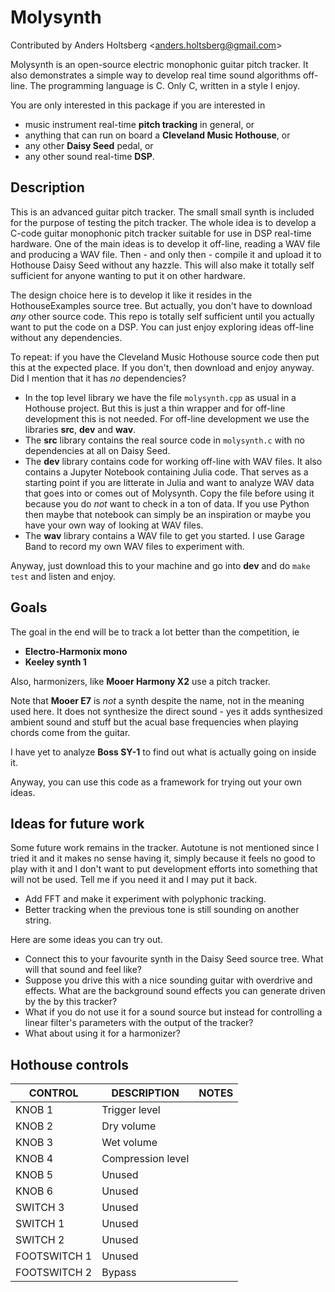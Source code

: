 # Molysynth

Contributed by Anders Holtsberg \<<anders.holtsberg@gmail.com>\>

Molysynth is an open-source electric monophonic guitar pitch tracker. 
It also demonstrates a simple way to develop real time sound algorithms off-line. 
The programming language is C. Only C, written in a style I enjoy.

You are only interested in this package if you are interested in
   * music instrument real-time __pitch tracking__ in general, or
   * anything that can run on board a __Cleveland Music Hothouse__, or
   * any other __Daisy Seed__ pedal, or
   * any other sound real-time __DSP__.


## Description

This is an advanced guitar pitch tracker. The small small synth is included
for the purpose of testing the pitch tracker.
The whole idea is to develop a C-code guitar monophonic pitch tracker suitable
for use in DSP real-time hardware. One of the main ideas is to 
develop it off-line, reading a WAV file and producing a WAV file. 
Then - and only then -
compile it and upload it to Hothouse Daisy Seed without any hazzle.
This will also make it totally self sufficient for anyone wanting to put it
on other hardware.

The design choice here is to develop it like it resides in the
HothouseExamples source tree.
But actually, you don't have to download _any_ other source code. This repo is
totally self sufficient until you actually want to put the code on a DSP. 
You can just enjoy exploring ideas off-line without any dependencies.

To repeat: if you have the Cleveland Music Hothouse source code then put this at the 
expected place. If you don't, then download and enjoy anyway. Did I mention that 
it has _no_ dependencies?

   * In the top level library we have the file `molysynth.cpp` as usual in a
     Hothouse project. But
     this is just a thin wrapper and for off-line development this is not
     needed. For off-line development we use the libraries __src__, __dev__ 
     and __wav__.
   * The __src__ library contains the real source code in `molysynth.c` with
     no dependencies at all on Daisy Seed.
   * The __dev__ library contains code for working off-line with WAV files.
     It also contains a Jupyter Notebook containing Julia code. 
     That serves as a starting point if you are litterate in Julia and want 
     to analyze WAV data that goes into or comes out of Molysynth. Copy the
     file before using it because you do _not_ want to check in a ton of data.
     If you use Python then maybe
     that notebook can simply be an inspiration or maybe you have your own way 
     of looking at WAV files.
   * The __wav__ library contains a WAV file to get you started. I use Garage Band
     to record my own WAV files to experiment with. 

Anyway, just download this to your machine and go into __dev__ and do `make test`
and listen and enjoy. 


## Goals

The goal in the end will be to track a lot better than the competition, ie 

 * __Electro-Harmonix mono__
 * __Keeley synth 1__

Also, harmonizers, like __Mooer Harmony X2__ use a pitch tracker.

Note that __Mooer E7__ is _not_ a synth despite the name, not in the meaning 
used here.
It does not synthesize the direct sound - yes it adds synthesized ambient sound and
stuff but the acual base frequencies when playing chords come from the guitar. 

I have yet to analyze __Boss SY-1__ to find out what is actually going on inside it.

Anyway, you can use this code as a framework for trying out your own ideas.


## Ideas for future work

Some future work remains in the tracker. Autotune is not mentioned since I tried it
and it makes no sense having it, simply because it feels no good to play with it and
I don't want to put development efforts into something that will not be used. Tell
me if you need it and I may put it back. 

  * Add FFT and make it experiment with polyphonic tracking.
  * Better tracking when the previous tone is still sounding on another string.

Here are some ideas you can try out.

  * Connect this to your favourite synth in the Daisy Seed source tree. What 
    will that sound and feel like?
  * Suppose you drive this with a nice sounding guitar with overdrive and
    effects. What are the background sound effects you can generate driven by the
    by this tracker?
  * What if you do not use it for a sound source but instead for controlling a
    linear filter's parameters with the output of the tracker?
  * What about using it for a harmonizer?


## Hothouse controls

| CONTROL | DESCRIPTION | NOTES |
|-|-|-|
| KNOB 1 | Trigger level       |  |
| KNOB 2 | Dry volume          |  |
| KNOB 3 | Wet volume          |  |
| KNOB 4 | Compression level   |  |
| KNOB 5 | Unused              |  |
| KNOB 6 | Unused              |  |
| SWITCH 3 | Unused            |  |
| SWITCH 1 | Unused            |  |
| SWITCH 2 | Unused            |  |
| FOOTSWITCH 1 | Unused        |  |
| FOOTSWITCH 2 | Bypass        |  |

